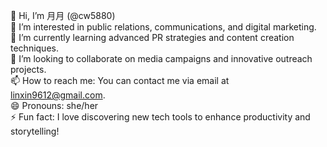 👋 Hi, I’m 月月 (@cw5880)  
👀 I’m interested in public relations, communications, and digital marketing.  
🌱 I’m currently learning advanced PR strategies and content creation techniques.  
💞️ I’m looking to collaborate on media campaigns and innovative outreach projects.  
📫 How to reach me: You can contact me via email at linxin9612@gmail.com.  
😄 Pronouns: she/her  
⚡ Fun fact: I love discovering new tech tools to enhance productivity and storytelling!

<!---
cw5880/cw5880 is a ✨ special ✨ repository because its `README.md` (this file) appears on your GitHub profile.
You can click the Preview link to take a look at your changes.
--->
